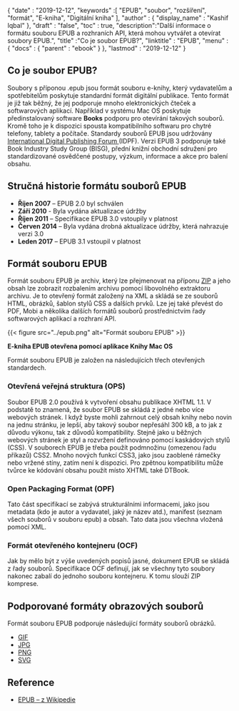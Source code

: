 {
  "date" : "2019-12-12",
  "keywords" :[ "EPUB", "soubor", "rozšíření", "formát", "E-kniha", "Digitální kniha" ],
  "author" : {
    "display_name" : "Kashif Iqbal"
},
  "draft" : "false",
  "toc" : true,
  "description":"Další informace o formátu souboru EPUB a rozhraních API, která mohou vytvářet a otevírat soubory EPUB.",
  "title" :"Co je soubor EPUB?",
  "linktitle" : "EPUB",
  "menu" : {
    "docs" : {
      "parent" : "ebook"
}
},
  "lastmod" : "2019-12-12"
}

## Co je soubor EPUB?

Soubory s příponou .epub jsou formát souboru e-knihy, který vydavatelům a spotřebitelům poskytuje standardní formát digitální publikace. Tento formát je již tak běžný, že jej podporuje mnoho elektronických čteček a softwarových aplikací. Například v systému Mac OS poskytuje předinstalovaný software **Books** podporu pro otevírání takových souborů. Kromě toho je k dispozici spousta kompatibilního softwaru pro chytré telefony, tablety a počítače. Standardy souborů EPUB jsou udržovány [International Digital Publishing Forum ](https://idpf.org/epub/30/spec/epub30-publications.html)(IDPF). Verzi EPUB 3 podporuje také Book Industry Study Group (BISG), přední knižní obchodní sdružení pro standardizované osvědčené postupy, výzkum, informace a akce pro balení obsahu.

## Stručná historie formátu souborů EPUB

* **Říjen 2007** – EPUB 2.0 byl schválen
* **Září 2010** - Byla vydána aktualizace údržby
* **Říjen 2011** – Specifikace EPUB 3.0 vstoupily v platnost
* **Červen 2014** – Byla vydána drobná aktualizace údržby, která nahrazuje verzi 3.0
* **Leden 2017** – EPUB 3.1 vstoupil v platnost

## Formát souboru EPUB

Formát souboru EPUB je archiv, který lze přejmenovat na příponu [ZIP](/cs/compression/zip/) a jeho obsah lze zobrazit rozbalením archivu pomocí libovolného extraktoru archivu. Je to otevřený formát založený na XML a skládá se ze souborů HTML, obrázků, šablon stylů CSS a dalších prvků. Lze jej také převést do PDF, Mobi a několika dalších formátů souborů prostřednictvím řady softwarových aplikací a rozhraní API.

{{< figure src="../epub.png" alt="Formát souboru EPUB" >}}

**E-kniha EPUB otevřena pomocí aplikace Knihy Mac OS**

Formát souboru EPUB je založen na následujících třech otevřených standardech.

### Otevřená veřejná struktura (OPS) ###

Soubor EPUB 2.0 používá k vytvoření obsahu publikace XHTML 1.1. V podstatě to znamená, že soubor EPUB se skládá z jedné nebo více webových stránek. I když byste mohli zahrnout celý obsah knihy nebo novin na jednu stránku, je lepší, aby takový soubor nepřesáhl 300 kB, a to jak z důvodu výkonu, tak z důvodů kompatibility. Stejně jako u běžných webových stránek je styl a rozvržení definováno pomocí kaskádových stylů (CSS). V souborech EPUB je třeba použít podmnožinu (omezenou řadu příkazů) CSS2. Mnoho nových funkcí CSS3, jako jsou zaoblené rámečky nebo vržené stíny, zatím není k dispozici. Pro zpětnou kompatibilitu může tvůrce ke kódování obsahu použít místo XHTML také DTBook.

### Open Packaging Format (OPF) ###

Tato část specifikací se zabývá strukturálními informacemi, jako jsou metadata (kdo je autor a vydavatel, jaký je název atd.), manifest (seznam všech souborů v souboru epub) a obsah. Tato data jsou všechna vložená pomocí XML.

### Formát otevřeného kontejneru (OCF) ###

Jak by mělo být z výše uvedených popisů jasné, dokument EPUB se skládá z řady souborů. Specifikace OCF definují, jak se všechny tyto soubory nakonec zabalí do jednoho souboru kontejneru. K tomu slouží ZIP komprese.

## Podporované formáty obrazových souborů ##

Formát souboru EPUB podporuje následující formáty souborů obrázků.

* [GIF](/cs/image/gif/)
* [JPG](/cs/image/jpeg/)
* [PNG](/cs/image/png/)
* [SVG](/cs/page-description-language/svg/)

## Reference ##

* [EPUB – z Wikipedie](https://en.wikipedia.org/wiki/EPUB)


